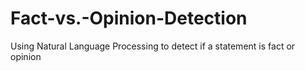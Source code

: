 # Fact-vs.-Opinion-Detection
Using Natural Language Processing to detect if a statement is fact or opinion
